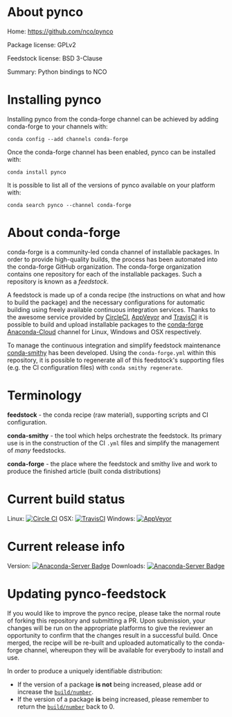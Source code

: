 About pynco
===========

Home: https://github.com/nco/pynco

Package license: GPLv2

Feedstock license: BSD 3-Clause

Summary: Python bindings to NCO



Installing pynco
================

Installing pynco from the conda-forge channel can be achieved by adding conda-forge to your channels with:

```
conda config --add channels conda-forge
```

Once the conda-forge channel has been enabled, pynco can be installed with:

```
conda install pynco
```

It is possible to list all of the versions of pynco available on your platform with:

```
conda search pynco --channel conda-forge
```


About conda-forge
=================

conda-forge is a community-led conda channel of installable packages.
In order to provide high-quality builds, the process has been automated into the
conda-forge GitHub organization. The conda-forge organization contains one repository 
for each of the installable packages. Such a repository is known as a *feedstock*.

A feedstock is made up of a conda recipe (the instructions on what and how to build
the package) and the necessary configurations for automatic building using freely
available continuous integration services. Thanks to the awesome service provided by
[CircleCI](https://circleci.com/), [AppVeyor](http://www.appveyor.com/)
and [TravisCI](https://travis-ci.org/) it is possible to build and upload installable
packages to the [conda-forge](https://anaconda.org/conda-forge)
[Anaconda-Cloud](http://docs.anaconda.org/) channel for Linux, Windows and OSX respectively.

To manage the continuous integration and simplify feedstock maintenance
[conda-smithy](http://github.com/conda-forge/conda-smithy) has been developed.
Using the ``conda-forge.yml`` within this repository, it is possible to regenerate all of
this feedstock's supporting files (e.g. the CI configuration files) with ``conda smithy regenerate``.


Terminology
===========

**feedstock** - the conda recipe (raw material), supporting scripts and CI configuration.

**conda-smithy** - the tool which helps orchestrate the feedstock.
                   Its primary use is in the construction of the CI ``.yml`` files
                   and simplify the management of *many* feedstocks.

**conda-forge** - the place where the feedstock and smithy live and work to
                  produce the finished article (built conda distributions)

Current build status
====================

Linux: [![Circle CI](https://circleci.com/gh/conda-forge/pynco-feedstock.svg?style=svg)](https://circleci.com/gh/conda-forge/pynco-feedstock)
OSX: [![TravisCI](https://travis-ci.org/conda-forge/pynco-feedstock.svg?branch=master)](https://travis-ci.org/conda-forge/pynco-feedstock) 
Windows: [![AppVeyor](https://ci.appveyor.com/api/projects/status/github/conda-forge/pynco-feedstock?svg=True)](https://ci.appveyor.com/project/conda-forge/pynco-feedstock/branch/master)

Current release info
====================
Version: [![Anaconda-Server Badge](https://anaconda.org/conda-forge/pynco/badges/version.svg)](https://anaconda.org/conda-forge/pynco)
Downloads: [![Anaconda-Server Badge](https://anaconda.org/conda-forge/pynco/badges/downloads.svg)](https://anaconda.org/conda-forge/pynco)


Updating pynco-feedstock
========================

If you would like to improve the pynco recipe, please take the normal
route of forking this repository and submitting a PR. Upon submission, your changes will
be run on the appropriate platforms to give the reviewer an opportunity to confirm that the
changes result in a successful build. Once merged, the recipe will be re-built and uploaded
automatically to the conda-forge channel, whereupon they will be available for everybody to
install and use.

In order to produce a uniquely identifiable distribution:
 * If the version of a package **is not** being increased, please add or increase
   the [``build/number``](http://conda.pydata.org/docs/building/meta-yaml.html#build-number-and-string). 
 * If the version of a package **is** being increased, please remember to return
   the [``build/number``](http://conda.pydata.org/docs/building/meta-yaml.html#build-number-and-string)
   back to 0.
